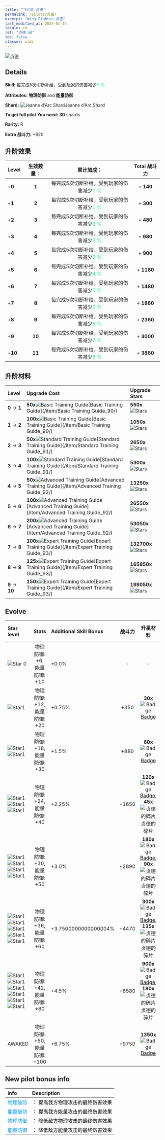 ```yaml
---
title: "飞行员 贞德"
permalink: /pilots/贞德/
excerpt: "Wing Fighter 贞德"
last_modified_at: 2024-01-14
locale: cn
ref: "贞德.md"
toc: false
classes: wide
---
```



 ![贞德](/images/pilots/aviator_piece_4010.png)

## Details

 **Skill:** 每完成5次切断补给，受到玩家的伤害减少<span style="color: #03ff6b">Y %</span><br/><span style="color: #000000;"></span> 

 **Attributes:** **物理防御** and **能量防御**

 **Shard:** ![Jeanne d'Arc Shard](/images/pilots/Jeanne_d'Arc_Shard_p.png)Jeanne d'Arc Shard 

 **To get full pilot You need:** **30** shards 

 **Rarity:** R 

 **Extra 战斗力:** +620 



## 升阶效果

  |  Level | 生效数量： |     累计加成：    | Total 战斗力 |
  |:----|:-----:|:-------------------:|:-------:|
  | +**0**  | **1**  | 每完成5次切断补给，受到玩家的伤害减少<span style="color: #03ff6b">0 %</span><br/><span style="color: #000000;"></span>  | + **140** |
  | +**1**  | **2**  | 每完成5次切断补给，受到玩家的伤害减少<span style="color: #03ff6b">1 %</span><br/><span style="color: #000000;"></span>  | + **300** |
  | +**2**  | **3**  | 每完成5次切断补给，受到玩家的伤害减少<span style="color: #03ff6b">2 %</span><br/><span style="color: #000000;"></span>  | + **480** |
  | +**3**  | **4**  | 每完成5次切断补给，受到玩家的伤害减少<span style="color: #03ff6b">3 %</span><br/><span style="color: #000000;"></span>  | + **680** |
  | +**4**  | **5**  | 每完成5次切断补给，受到玩家的伤害减少<span style="color: #03ff6b">3 %</span><br/><span style="color: #000000;"></span>  | + **900** |
  | +**5**  | **6**  | 每完成5次切断补给，受到玩家的伤害减少<span style="color: #03ff6b">4 %</span><br/><span style="color: #000000;"></span>  | + **1160** |
  | +**6**  | **7**  | 每完成5次切断补给，受到玩家的伤害减少<span style="color: #03ff6b">5 %</span><br/><span style="color: #000000;"></span>  | + **1480** |
  | +**7**  | **8**  | 每完成5次切断补给，受到玩家的伤害减少<span style="color: #03ff6b">6 %</span><br/><span style="color: #000000;"></span>  | + **1880** |
  | +**8**  | **9**  | 每完成5次切断补给，受到玩家的伤害减少<span style="color: #03ff6b">6 %</span><br/><span style="color: #000000;"></span>  | + **2360** |
  | +**9**  | **10**  | 每完成5次切断补给，受到玩家的伤害减少<span style="color: #03ff6b">7 %</span><br/><span style="color: #000000;"></span>  | + **3000** |
  | +**10**  | **11**  | 每完成5次切断补给，受到玩家的伤害减少<span style="color: #03ff6b">8 %</span><br/><span style="color: #000000;"></span>  | + **3880** |




## 升阶材料

  |  Level |      Upgrade Cost   |  Upgrade Stars  |
  |:-------|:--------------------|:----------------|
  | **0** -> **1**  | **50x**![Basic Training Guide](/images/item/Basic_Training_Guide_p.png)[Basic Training Guide](/item/Basic Training Guide_90/) | **550x**![Stars](/images/item/Stars_p.png) |
  | **1** -> **2**  | **100x**![Basic Training Guide](/images/item/Basic_Training_Guide_p.png)[Basic Training Guide](/item/Basic Training Guide_90/) | **1050x**![Stars](/images/item/Stars_p.png) |
  | **2** -> **3**  | **50x**![Standard Training Guide](/images/item/Standard_Training_Guide_p.png)[Standard Training Guide](/item/Standard Training Guide_91/) | **2650x**![Stars](/images/item/Stars_p.png) |
  | **3** -> **4**  | **100x**![Standard Training Guide](/images/item/Standard_Training_Guide_p.png)[Standard Training Guide](/item/Standard Training Guide_91/) | **5300x**![Stars](/images/item/Stars_p.png) |
  | **4** -> **5**  | **50x**![Advanced Training Guide](/images/item/Advanced_Training_Guide_p.png)[Advanced Training Guide](/item/Advanced Training Guide_92/) | **13250x**![Stars](/images/item/Stars_p.png) |
  | **5** -> **6**  | **100x**![Advanced Training Guide](/images/item/Advanced_Training_Guide_p.png)[Advanced Training Guide](/item/Advanced Training Guide_92/) | **26550x**![Stars](/images/item/Stars_p.png) |
  | **6** -> **7**  | **200x**![Advanced Training Guide](/images/item/Advanced_Training_Guide_p.png)[Advanced Training Guide](/item/Advanced Training Guide_92/) | **53050x**![Stars](/images/item/Stars_p.png) |
  | **7** -> **8**  | **100x**![Expert Training Guide](/images/item/Expert_Training_Guide_p.png)[Expert Training Guide](/item/Expert Training Guide_93/) | **132700x**![Stars](/images/item/Stars_p.png) |
  | **8** -> **9**  | **125x**![Expert Training Guide](/images/item/Expert_Training_Guide_p.png)[Expert Training Guide](/item/Expert Training Guide_93/) | **165850x**![Stars](/images/item/Stars_p.png) |
  | **9** -> **10**  | **150x**![Expert Training Guide](/images/item/Expert_Training_Guide_p.png)[Expert Training Guide](/item/Expert Training Guide_93/) | **199050x**![Stars](/images/item/Stars_p.png) |




## Evolve

  |  Star level | Stats | Additional Skill Bonus | 战斗力 | 升星材料 | Awake Costs Shards |
  |:------------|:-----:|:-------------------|:----------------:|:--------------------:|:-------------|
  | ![Star 0](/images/s0.png)  | 物理防御: +6, 能量防御: +10  | +0.0%  | -  | -  |  |
  | ![Star1](/images/s1.png)  | 物理防御: +12, 能量防御: +20  | +0.75%  | +350  | **30x**![Badge](/images/item/Badge_p.png)[Badge](/item/Badge_94/)  |  |
  | ![Star1](/images/s1.png)![Star1](/images/s1.png)  | 物理防御: +18, 能量防御: +30  | +1.5%  | +880  | **60x**![Badge](/images/item/Badge_p.png)[Badge](/item/Badge_94/)  |  |
  | ![Star1](/images/s1.png)![Star1](/images/s1.png)![Star1](/images/s1.png)  | 物理防御: +24, 能量防御: +40  | +2.25%  | +1650  | **120x**![Badge](/images/item/Badge_p.png)[Badge](/item/Badge_94/), **45x**![贞德的碎片](/images/pilots/Jeanne_d'Arc_Shard_p.png)贞德的碎片  |  |
  | ![Star1](/images/s1.png)![Star1](/images/s1.png)![Star1](/images/s1.png)![Star1](/images/s1.png)  | 物理防御: +30, 能量防御: +50  | +3.0%  | +2890  | **180x**![Badge](/images/item/Badge_p.png)[Badge](/item/Badge_94/), **90x**![贞德的碎片](/images/pilots/Jeanne_d'Arc_Shard_p.png)贞德的碎片  |  |
  | ![Star1](/images/s1.png)![Star1](/images/s1.png)![Star1](/images/s1.png)![Star1](/images/s1.png)![Star1](/images/s1.png)  | 物理防御: +36, 能量防御: +60  | +3.7500000000000004%  | +4470  | **300x**![Badge](/images/item/Badge_p.png)[Badge](/item/Badge_94/), **135x**![贞德的碎片](/images/pilots/Jeanne_d'Arc_Shard_p.png)贞德的碎片  |  ![N](/images/pilots/N_p.png) x200 |
  | ![Star1](/images/s1.png)![Star1](/images/s1.png)![Star1](/images/s1.png)![Star1](/images/s1.png)![Star1](/images/s1.png)![Star1](/images/s1.png)  | 物理防御: +42, 能量防御: +80  | +4.5%  | +6580  | **900x**![Badge](/images/item/Badge_p.png)[Badge](/item/Badge_94/), **180x**![贞德的碎片](/images/pilots/Jeanne_d'Arc_Shard_p.png)贞德的碎片  |  ![N](/images/pilots/N_p.png) x400 |
  | AWAKED  | 物理防御: +50, 能量防御: +100  | +6.75%  | +9750  | **1350x**![Badge](/images/item/Badge_p.png)[Badge](/item/Badge_94/)  |  ![R](/images/pilots/R_p.png) x900 ![N](/images/pilots/N_p.png) x800 |



## New pilot bonus info

  |  Info |  Description |
  |:------|:-------------|
  | <span style="color: #0099f2">物理破防</span> | <span style="color: #000000;">： 提高我方物理攻击的最终伤害效果</span> |
  | <span style="color: #0099f2">能量破防</span> | <span style="color: #000000;">： 提高我方能量攻击的最终伤害效果</span> |
  | <span style="color: #0099f2">物理防御</span> | <span style="color: #000000;">： 降低敌方物理攻击的最终伤害效果</span> |
  | <span style="color: #0099f2">能量防御</span> | <span style="color: #000000;">： 降低敌方能量攻击的最终伤害效果</span> |

